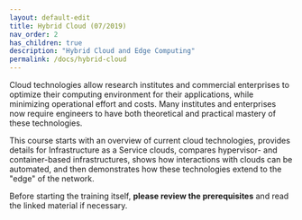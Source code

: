```yaml
---
layout: default-edit
title: Hybrid Cloud (07/2019)
nav_order: 2
has_children: true
description: "Hybrid Cloud and Edge Computing"
permalink: /docs/hybrid-cloud
---
```


Cloud technologies allow research institutes and commercial
enterprises to optimize their computing environment for their
applications, while minimizing operational effort and costs. Many
institutes and enterprises now require engineers to have both
theoretical and practical mastery of these technologies.

This course starts with an overview of current cloud technologies,
provides details for Infrastructure as a Service clouds, compares
hypervisor- and container-based infrastructures, shows how
interactions with clouds can be automated, and then demonstrates how
these technologies extend to the "edge" of the network.

Before starting the training itself, **please review the
prerequisites** and read the linked material if necessary.
